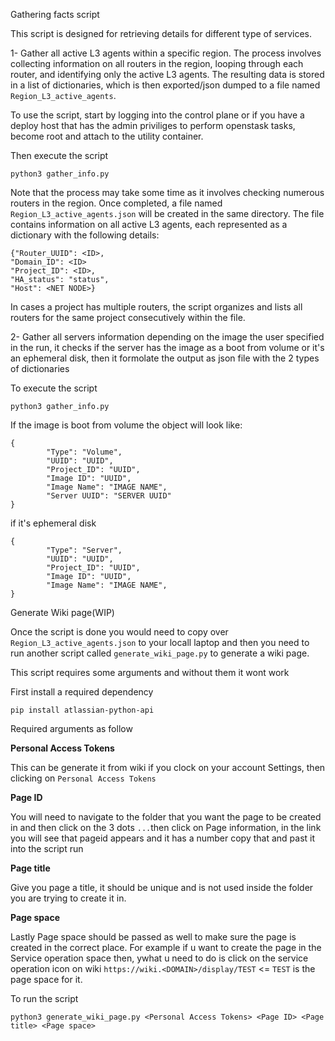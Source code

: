 Gathering facts script

This script is designed for retrieving details for different type of services.

1- Gather all active L3 agents within a specific region. The process involves collecting information on all routers in the region, looping through each router, and identifying only the active L3 agents. The resulting data is stored in a list of dictionaries, which is then exported/json dumped to a file named `Region_L3_active_agents`.

To use the script, start by logging into the control plane  or if you have a deploy host that has the admin priviliges to perform openstask tasks, become root and attach to the utility container.

Then execute the script

```
python3 gather_info.py
```

Note that the process may take some time as it involves checking numerous routers in the region. Once completed, a file named `Region_L3_active_agents.json` will be created in the same directory. The file contains information on all active L3 agents, each represented as a dictionary with the following details:

```
{"Router_UUID": <ID>,
"Domain_ID": <ID>
"Project_ID": <ID>,
"HA_status": "status",
"Host": <NET NODE>}
```

In cases a project has multiple routers, the script organizes and lists all routers for the same project consecutively within the file.

2- Gather all servers information depending on the image the user specified in the run, it checks if the server has the image as a boot from volume or it's an ephemeral disk, then it formolate the output as json file with the 2 types of dictionaries


To execute the script

```
python3 gather_info.py
```

If the image is boot from volume the object will look like:

```
{
        "Type": "Volume",
        "UUID": "UUID",
        "Project_ID": "UUID",
        "Image ID": "UUID",
        "Image Name": "IMAGE NAME",
        "Server UUID": "SERVER UUID"
}
```

if it's ephemeral disk

```
{
        "Type": "Server",
        "UUID": "UUID",
        "Project_ID": "UUID",
        "Image ID": "UUID",
        "Image Name": "IMAGE NAME",
}
```

Generate Wiki page(WIP)

Once the script is done you would need to copy over `Region_L3_active_agents.json` to your locall laptop and then you need to run another script called `generate_wiki_page.py` to generate a wiki page.

This script requires some arguments and without them it wont work

First install a required dependency

```
pip install atlassian-python-api
```

Required arguments as follow

**Personal Access Tokens**

This can be generate it from wiki if you clock on your account Settings, then clicking on `Personal Access Tokens`

**Page ID**

You will need to navigate to the folder that you want the page to be created in and then click on the 3 dots `...`then click on Page information, in the link you will see that pageid appears and it has a number copy that and past it into the script run

**Page title**

Give you page a title, it should be unique and is not used inside the folder you are trying to create it in.

**Page space**

Lastly Page space should be passed as well to make sure the page is created in the correct place.
For example if u want to create the page in the Service operation space then, ywhat u need to do is click on the service operation icon on wiki `https://wiki.<DOMAIN>/display/TEST` <= `TEST` is the page space for it.

To run the script

````
python3 generate_wiki_page.py <Personal Access Tokens> <Page ID> <Page title> <Page space>
````

